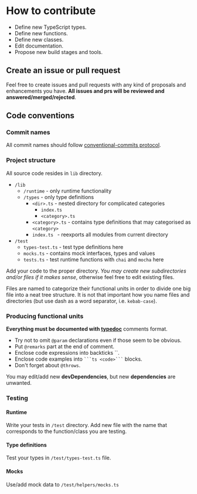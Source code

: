 # How to contribute

* Define new TypeScript types.
* Define new functions.
* Define new classes.
* Edit documentation.
* Propose new build stages and tools.

## Create an issue or pull request

Feel free to create issues and pull requests with any kind of proposals and enhancements you have. **All issues and prs will be reviewed and answered/merged/rejected**.

## Code conventions

### Commit names
All commit names should follow [conventional-commits protocol](https://www.conventionalcommits.org/en/v1.0.0/).

### Project structure
All source code resides in `lib` directory.
* `/lib`
    * `/runtime` - only runtime functionality
    * `/types` - only type definitions
        * `<dir>.ts` - nested directory for complicated categories
            * `index.ts`
            * `<category>.ts`
        * `<category>.ts` - contains type definitions that may categorised as `<category>`
        * `index.ts ` - reexports all modules from current directory
* `/test`
    * `types-test.ts` - test type definitions here
    * `mocks.ts` - contains mock interfaces, types and values
    * `tests.ts` - test runtime functions with `chai` and `mocha` here

Add your code to the proper directory. *You may create new subdirectories and/or files if it makes sense*, otherwise feel free to edit existing files.

Files are named to categorize their functional units in order to divide one big file into a neat tree structure. It is not that important how you name files and directories (but use dash as a word separator, i.e. `kebab-case`).

### Producing functional units

**Everything must be documented with [typedoc](https://github.com/TypeStrong/typedoc)** comments format.

* Try not to omit `@param` declarations even if those seem to be obvious.
* Put `@remarks` part at the end of comment.
* Enclose code expressions into backticks ``.
* Enclose code examples into `` ```ts <code>``` `` blocks.
* Don't forget about `@throws`.

You may edit/add new **devDependencies**, but new **dependencies** are unwanted.

### Testing

#### Runtime
Write your tests in `/test` directory.
Add new file with the name that corresponds to the function/class you are testing.

#### Type definitions
Test your types in `/test/types-test.ts` file.

#### Mocks
Use/add mock data to `/test/helpers/mocks.ts`

